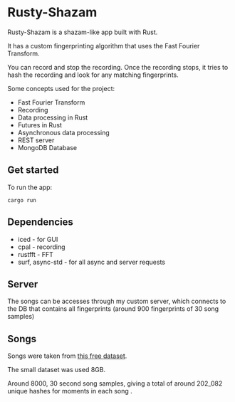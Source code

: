 # Rusty-Shazam

Rusty-Shazam is a shazam-like app built with Rust.

It has a custom fingerprinting algorithm that uses the Fast Fourier Transform.

You can record and stop the recording. Once the recording stops, it tries to hash the recording and look for any matching fingerprints.

Some concepts used for the project:

- Fast Fourier Transform
- Recording
- Data processing in Rust
- Futures in Rust
- Asynchronous data processing
- REST server
- MongoDB Database

## Get started

To run the app:

```
cargo run
```

## Dependencies

- iced - for GUI
- cpal - recording
- rustfft - FFT
- surf, async-std - for all async and server requests

## Server

The songs can be accesses through my custom server, which connects to the DB that contains all fingerprints (around 900 fingerprints of 30 song samples)

## Songs

Songs were taken from [this free dataset](https://www.kaggle.com/imsparsh/fma-free-music-archive-small-medium).

The small dataset was used 8GB.

Around 8000, 30 second song samples, giving a total of around 202_082 unique hashes for moments in each song .
